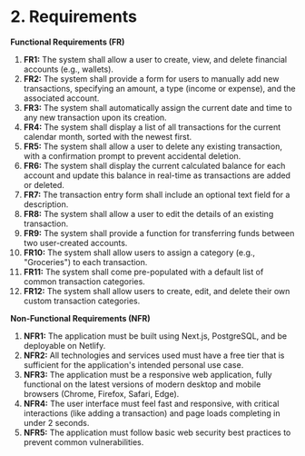 # 2. Requirements

**Functional Requirements (FR)**
1.  **FR1:** The system shall allow a user to create, view, and delete financial accounts (e.g., wallets).
2.  **FR2:** The system shall provide a form for users to manually add new transactions, specifying an amount, a type (income or expense), and the associated account.
3.  **FR3:** The system shall automatically assign the current date and time to any new transaction upon its creation.
4.  **FR4:** The system shall display a list of all transactions for the current calendar month, sorted with the newest first.
5.  **FR5:** The system shall allow a user to delete any existing transaction, with a confirmation prompt to prevent accidental deletion.
6.  **FR6:** The system shall display the current calculated balance for each account and update this balance in real-time as transactions are added or deleted.
7.  **FR7:** The transaction entry form shall include an optional text field for a description.
8.  **FR8:** The system shall allow a user to edit the details of an existing transaction.
9.  **FR9:** The system shall provide a function for transferring funds between two user-created accounts.
10. **FR10:** The system shall allow users to assign a category (e.g., "Groceries") to each transaction.
11. **FR11:** The system shall come pre-populated with a default list of common transaction categories.
12. **FR12:** The system shall allow users to create, edit, and delete their own custom transaction categories.

**Non-Functional Requirements (NFR)**
1.  **NFR1:** The application must be built using Next.js, PostgreSQL, and be deployable on Netlify.
2.  **NFR2:** All technologies and services used must have a free tier that is sufficient for the application's intended personal use case.
3.  **NFR3:** The application must be a responsive web application, fully functional on the latest versions of modern desktop and mobile browsers (Chrome, Firefox, Safari, Edge).
4.  **NFR4:** The user interface must feel fast and responsive, with critical interactions (like adding a transaction) and page loads completing in under 2 seconds.
5.  **NFR5:** The application must follow basic web security best practices to prevent common vulnerabilities.